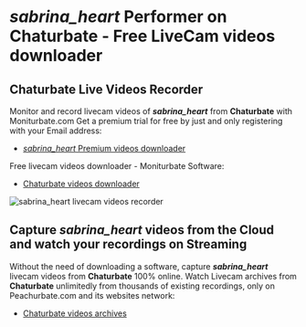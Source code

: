 # _sabrina_heart_ Performer on Chaturbate - Free LiveCam videos downloader

## Chaturbate Live Videos Recorder

Monitor and record livecam videos of **_sabrina_heart_** from **Chaturbate** with Moniturbate.com
Get a premium trial for free by just and only registering with your Email address:
* [_sabrina_heart_ Premium videos downloader](https://moniturbate.com/request-demo-licence-key.html)

Free livecam videos downloader - Moniturbate Software:
* [Chaturbate videos downloader](https://moniturbate.com/moniturbate-download-software.html)

![_sabrina_heart_ livecam videos recorder](https://peachurnet.com/templates/moniturbate-software.png)


## Capture _sabrina_heart_ videos from the Cloud and watch your recordings on Streaming

Without the need of downloading a software, capture **_sabrina_heart_** livecam videos from **Chaturbate** 100% online.
Watch Livecam archives from **Chaturbate** unlimitedly from thousands of existing recordings, only on Peachurbate.com and its websites network:
* [Chaturbate videos archives](https://peachurnet.com/)